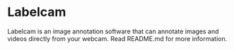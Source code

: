 # Labelcam
Labelcam is an image annotation software that can annotate images and videos directly from your webcam. Read README.md for more information.
